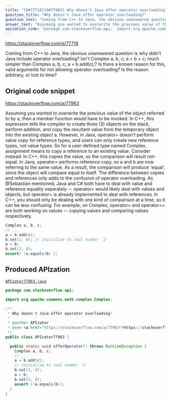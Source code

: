 ```yaml
---
title: "[Q#77718][A#77963] Why doesn't Java offer operator overloading?"
question_title: "Why doesn't Java offer operator overloading?"
question_text: "Coming from C++ to Java, the obvious unanswered question is why didn't Java include operator overloading? Isn't Complex a, b, c; a = b + c; much simpler than Complex a, b, c; a = b.add(c);? Is there a known reason for this, valid arguments for not allowing operator overloading? Is the reason arbitrary, or lost to time?"
answer_text: "Assuming you wanted to overwrite the previous value of the object referred to by a, then a member function would have to be invoked. In C++, this expression tells the compiler to create three (3) objects on the stack, perform addition, and copy the resultant value from the temporary object into the existing object a. However, in Java, operator= doesn't perform value copy for reference types, and users can only create new reference types, not value types. So for a user-defined type named Complex, assignment means to copy a reference to an existing value. Consider instead: In C++, this copies the value, so the comparison will result not-equal. In Java, operator= performs reference copy, so a and b are now referring to the same value. As a result, the comparison will produce 'equal', since the object will compare equal to itself. The difference between copies and references only adds to the confusion of operator overloading. As @Sebastian mentioned, Java and C# both have to deal with value and reference equality separately -- operator+ would likely deal with values and objects, but operator= is already implemented to deal with references. In C++, you should only be dealing with one kind of comparison at a time, so it can be less confusing. For example, on Complex, operator= and operator== are both working on values -- copying values and comparing values respectively."
apization_code: "package com.stackoverflow.api;  import org.apache.commons.math.complex.Complex;  /**  * Why doesn't Java offer operator overloading?  *  * @author APIzator  * @see <a href=\"https://stackoverflow.com/a/77963\">https://stackoverflow.com/a/77963</a>  */ public class APIzator77963 {    public static void offerOperator() throws RuntimeException {     Complex a, b, c;     // ...     a = b.add(c);     // initialize to real number '1'     b.set(1, 0);     a = b;     b.set(2, 0);     assert (!a.equals(b));   } }"
---
```


https://stackoverflow.com/q/77718

Coming from C++ to Java, the obvious unanswered question is why didn&#x27;t Java include operator overloading?
Isn&#x27;t Complex a, b, c; a = b + c; much simpler than Complex a, b, c; a = b.add(c);?
Is there a known reason for this, valid arguments for not allowing operator overloading? Is the reason arbitrary, or lost to time?



## Original code snippet

https://stackoverflow.com/a/77963

Assuming you wanted to overwrite the previous value of the object referred to by a, then a member function would have to be invoked.
In C++, this expression tells the compiler to create three (3) objects on the stack, perform addition, and copy the resultant value from the temporary object into the existing object a.
However, in Java, operator= doesn&#x27;t perform value copy for reference types, and users can only create new reference types, not value types. So for a user-defined type named Complex, assignment means to copy a reference to an existing value.
Consider instead:
In C++, this copies the value, so the comparison will result not-equal. In Java, operator= performs reference copy, so a and b are now referring to the same value. As a result, the comparison will produce &#x27;equal&#x27;, since the object will compare equal to itself.
The difference between copies and references only adds to the confusion of operator overloading. As @Sebastian mentioned, Java and C# both have to deal with value and reference equality separately -- operator+ would likely deal with values and objects, but operator= is already implemented to deal with references.
In C++, you should only be dealing with one kind of comparison at a time, so it can be less confusing. For example, on Complex, operator= and operator== are both working on values -- copying values and comparing values respectively.

```java
Complex a, b, c;
// ...
a = b.add(c);
b.set(1, 0); // initialize to real number '1'
a = b; 
b.set(2, 0);
assert( !a.equals(b) );
```

## Produced APIzation

[`APIzator77963.java`](https://github.com/pasqualesalza/apization-temp-data/raw/master/apizations/java/APIzator77963.java)

```java
package com.stackoverflow.api;

import org.apache.commons.math.complex.Complex;

/**
 * Why doesn't Java offer operator overloading?
 *
 * @author APIzator
 * @see <a href="https://stackoverflow.com/a/77963">https://stackoverflow.com/a/77963</a>
 */
public class APIzator77963 {

  public static void offerOperator() throws RuntimeException {
    Complex a, b, c;
    // ...
    a = b.add(c);
    // initialize to real number '1'
    b.set(1, 0);
    a = b;
    b.set(2, 0);
    assert (!a.equals(b));
  }
}

```